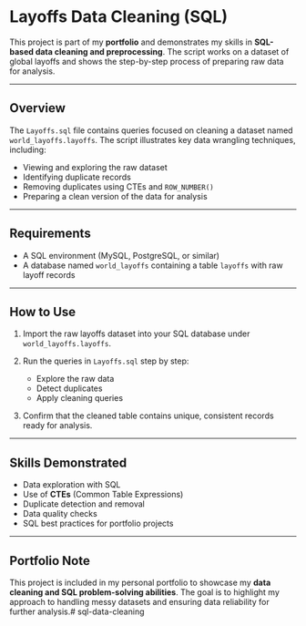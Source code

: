 # Layoffs Data Cleaning (SQL)

This project is part of my **portfolio** and demonstrates my skills in **SQL-based data cleaning and preprocessing**. The script works on a dataset of global layoffs and shows the step-by-step process of preparing raw data for analysis.

---

## Overview

The `Layoffs.sql` file contains queries focused on cleaning a dataset named `world_layoffs.layoffs`. The script illustrates key data wrangling techniques, including:

* Viewing and exploring the raw dataset
* Identifying duplicate records
* Removing duplicates using CTEs and `ROW_NUMBER()`
* Preparing a clean version of the data for analysis

---

## Requirements

* A SQL environment (MySQL, PostgreSQL, or similar)
* A database named `world_layoffs` containing a table `layoffs` with raw layoff records

---

## How to Use

1. Import the raw layoffs dataset into your SQL database under `world_layoffs.layoffs`.
2. Run the queries in `Layoffs.sql` step by step:

   * Explore the raw data
   * Detect duplicates
   * Apply cleaning queries
3. Confirm that the cleaned table contains unique, consistent records ready for analysis.

---

## Skills Demonstrated

* Data exploration with SQL
* Use of **CTEs** (Common Table Expressions)
* Duplicate detection and removal
* Data quality checks
* SQL best practices for portfolio projects

---

## Portfolio Note

This project is included in my personal portfolio to showcase my **data cleaning and SQL problem-solving abilities**. The goal is to highlight my approach to handling messy datasets and ensuring data reliability for further analysis.# sql-data-cleaning
